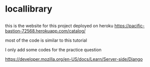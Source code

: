 # locallibrary

## 

this is the website for this project deployed on heroku
https://pacific-bastion-72568.herokuapp.com/catalog/


most of the code is similar to this tutorial

I only add some codes for the practice question

https://developer.mozilla.org/en-US/docs/Learn/Server-side/Django


